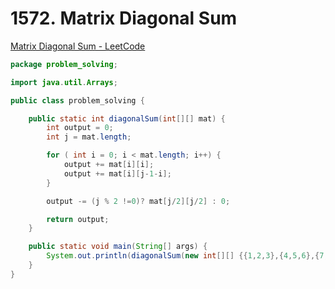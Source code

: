 # 1572. Matrix Diagonal Sum

[Matrix Diagonal Sum - LeetCode](https://leetcode.com/problems/matrix-diagonal-sum/description/)

```java
package problem_solving;

import java.util.Arrays;

public class problem_solving {

    public static int diagonalSum(int[][] mat) {
        int output = 0;
        int j = mat.length;

        for ( int i = 0; i < mat.length; i++) {
            output += mat[i][i];
            output += mat[i][j-1-i];
        }

        output -= (j % 2 !=0)? mat[j/2][j/2] : 0;

        return output;
    }

    public static void main(String[] args) {
        System.out.println(diagonalSum(new int[][] {{1,2,3},{4,5,6},{7,8,9}}));
    }
}
```